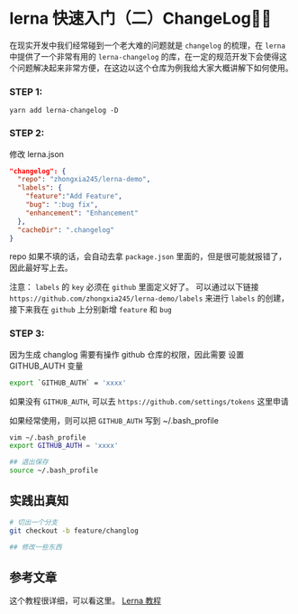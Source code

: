 # lerna 快速入门（二）ChangeLog

在现实开发中我们经常碰到一个老大难的问题就是 `changelog` 的梳理，在 `lerna` 中提供了一个非常有用的 `lerna-changelog` 的库，在一定的规范开发下会使得这个问题解决起来非常方便，在这边以这个仓库为例我给大家大概讲解下如何使用。

### STEP 1:

```
yarn add lerna-changelog -D
```

### STEP 2:

修改 lerna.json

```json
"changelog": {
  "repo": "zhongxia245/lerna-demo",
  "labels": {
    "feature":"Add Feature",
    "bug": ":bug fix",
    "enhancement": "Enhancement"
  },
  "cacheDir": ".changelog"
}
```

repo 如果不填的话，会自动去拿 `package.json` 里面的，但是很可能就报错了，因此最好写上去。

注意： `labels` 的 `key` 必须在 `github` 里面定义好了。
可以通过以下链接 `https://github.com/zhongxia245/lerna-demo/labels` 来进行 `labels` 的创建，接下来我在 `github` 上分别新增 `feature` 和 `bug`

### STEP 3:

因为生成 changlog 需要有操作 github 仓库的权限，因此需要 设置 GITHUB_AUTH 变量

```bash
export `GITHUB_AUTH` = 'xxxx'
```

如果没有 `GITHUB_AUTH`, 可以去 `https://github.com/settings/tokens` 这里申请

如果经常使用，则可以把 `GITHUB_AUTH` 写到 ~/.bash_profile

```bash
vim ~/.bash_profile
export GITHUB_AUTH = 'xxxx'

## 退出保存
source ~/.bash_profile
```

## 实践出真知

```bash
# 切出一个分支
git checkout -b feature/changlog

## 修改一些东西


```

## 参考文章

这个教程很详细，可以看这里。
[Lerna 教程](https://juejin.im/entry/586f00bc128fe100580a6f78)
